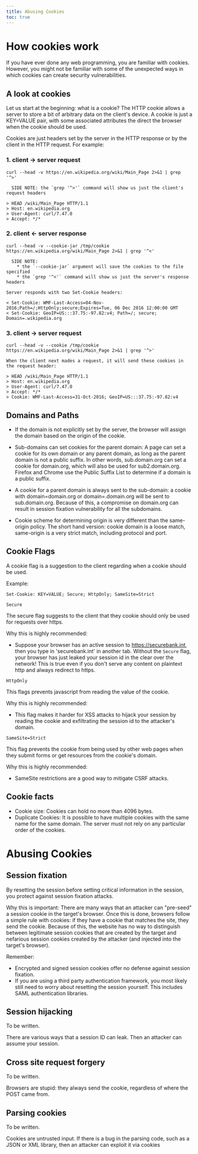 ```yaml
---
title: Abusing Cookies
toc: true
---
```


# How cookies work

If you have ever done any web programming, you are familiar with cookies. However, you might not be familiar with some of the unexpected ways in which cookies can create security vulnerabilities.

## A look at cookies

Let us start at the beginning: what is a cookie? The HTTP cookie allows a server to store a bit of arbitrary data on the client's device. A cookie is just a KEY=VALUE pair, with some associated attributes the direct the browser when the cookie should be used.

Cookies are just headers set by the server in the HTTP response or by the client in the HTTP request. For example:

### 1. client -> server request

    curl --head -v https://en.wikipedia.org/wiki/Main_Page 2>&1 | grep '^>'

      SIDE NOTE: the `grep '^>'` command will show us just the client's request headers

    > HEAD /wiki/Main_Page HTTP/1.1
    > Host: en.wikipedia.org
    > User-Agent: curl/7.47.0
    > Accept: */*

### 2. client <- server response

    curl --head -v --cookie-jar /tmp/cookie https://en.wikipedia.org/wiki/Main_Page 2>&1 | grep '^<'

      SIDE NOTE:
        * the `--cookie-jar` argument will save the cookies to the file specified
        * the `grep '^<'` command will show us just the server's response headers

    Server responds with two Set-Cookie headers:

    < Set-Cookie: WMF-Last-Access=04-Nov-2016;Path=/;HttpOnly;secure;Expires=Tue, 06 Dec 2016 12:00:00 GMT
    < Set-Cookie: GeoIP=US:::37.75:-97.82:v4; Path=/; secure; Domain=.wikipedia.org

### 3. client -> server request

    curl --head -v --cookie /tmp/cookie https://en.wikipedia.org/wiki/Main_Page 2>&1 | grep '^>'

    When the client next mades a request, it will send these cookies in the request header:

    > HEAD /wiki/Main_Page HTTP/1.1
    > Host: en.wikipedia.org
    > User-Agent: curl/7.47.0
    > Accept: */*
    > Cookie: WMF-Last-Access=31-Oct-2016; GeoIP=US:::37.75:-97.82:v4

## Domains and Paths

* If the domain is not explicitly set by the server, the browser will assign the domain based on the origin of the cookie.

* Sub-domains can set cookies for the parent domain: A page can set a cookie for its own domain or any parent domain, as long as the parent domain is not a public suffix. In other words, sub.domain.org can set a cookie for domain.org, which will also be used for sub2.domain.org. Firefox and Chrome use the Public Suffix List to determine if a domain is a public suffix.

* A cookie for a parent domain is always sent to the sub-domain: a cookie with domain=domain.org or domain=.domain.org will be sent to sub.domain.org. Because of this, a compromise on domain.org can result in session fixation vulnerability for all the subdomains.

* Cookie scheme for determining origin is very different than the same-origin policy. The short hand version: cookie domain is a loose match, same-origin is a very strict match, including protocol and port.

## Cookie Flags

A cookie flag is a suggestion to the client regarding when a cookie should be used.

Example:

    Set-Cookie: KEY=VALUE; Secure; HttpOnly; SameSite=Strict

`Secure`

The secure flag suggests to the client that they cookie should only be used for requests over https.

Why this is highly recommended:

* Suppose your browser has an active session to https://securebank.int, then you type in 'securebank.int' in another tab. Without the `Secure` flag, your browser has just leaked your session id in the clear over the network! This is true even if you don't serve any content on plaintext http and always redirect to https.

`HttpOnly`

This flags prevents javascript from reading the value of the cookie.

Why this is highly recommended:

* This flag makes it harder for XSS attacks to hijack your session by reading the cookie and exfiltrating the session id to the attacker's domain.

`SameSite=Strict`

This flag prevents the cookie from being used by other web pages when they submit forms or get resources from the cookie's domain.

Why this is highly recommended:

* SameSite restrictions are a good way to mitigate CSRF attacks.

## Cookie facts

* Cookie size: Cookies can hold no more than 4096 bytes.
* Duplicate Cookies: It is possible to have multiple cookies with the same name for the same domain. The server must not rely on any particular order of the cookies.


# Abusing Cookies

## Session fixation

By resetting the session before setting critical information in the session, you protect against session fixation attacks.

Why this is important: There are many ways that an attacker can "pre-seed" a session cookie in the target's browser. Once this is done, browsers follow a simple rule with cookies: if they have a cookie that matches the site, they send the cookie. Because of this, the website has no way to distinguish between legitimate session cookies that are created by the target and nefarious session cookies created by the attacker (and injected into the target's browser).

Remember:

* Encrypted and signed session cookies offer no defense against session fixation.
* If you are using a third party authentication framework, you most likely still need to worry about resetting the session yourself. This includes SAML authentication libraries.

## Session hijacking

To be written.

There are various ways that a session ID can leak. Then an attacker can assume your session.

## Cross site request forgery

To be written.

Browsers are stupid: they always send the cookie, regardless of where the POST came from.

## Parsing cookies

To be written.

Cookies are untrusted input. If there is a bug in the parsing code, such as a JSON or XML library, then an attacker can exploit it via cookies

